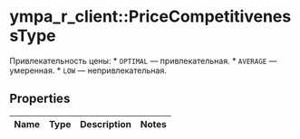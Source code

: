 # ympa_r_client::PriceCompetitivenessType

Привлекательность цены:  * `OPTIMAL` — привлекательная. * `AVERAGE` — умеренная. * `LOW` — непривлекательная. 

## Properties
Name | Type | Description | Notes
------------ | ------------- | ------------- | -------------


